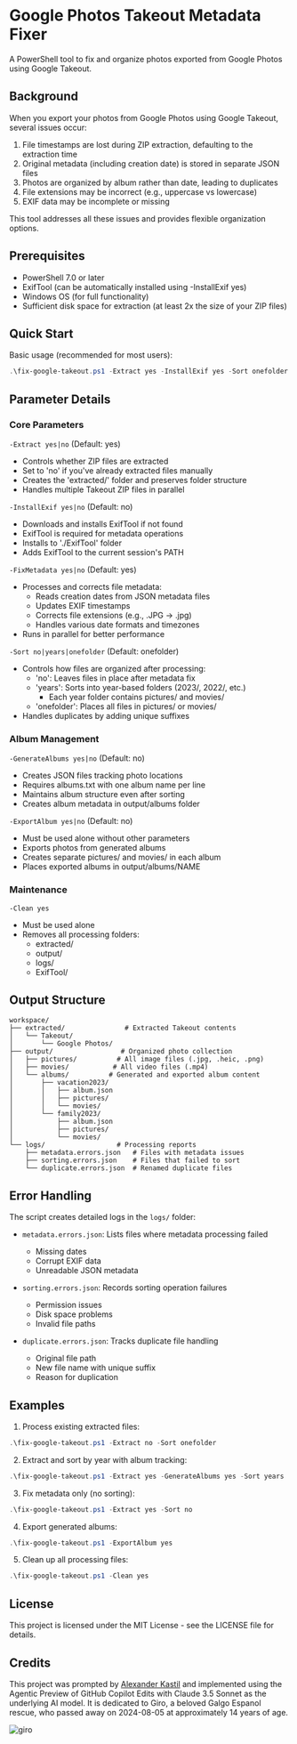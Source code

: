 # Google Photos Takeout Metadata Fixer

A PowerShell tool to fix and organize photos exported from Google Photos using Google Takeout.

## Background

When you export your photos from Google Photos using Google Takeout, several issues occur:

1. File timestamps are lost during ZIP extraction, defaulting to the extraction time
2. Original metadata (including creation date) is stored in separate JSON files
3. Photos are organized by album rather than date, leading to duplicates
4. File extensions may be incorrect (e.g., uppercase vs lowercase)
5. EXIF data may be incomplete or missing

This tool addresses all these issues and provides flexible organization options.

## Prerequisites

- PowerShell 7.0 or later
- ExifTool (can be automatically installed using -InstallExif yes)
- Windows OS (for full functionality)
- Sufficient disk space for extraction (at least 2x the size of your ZIP files)

## Quick Start

Basic usage (recommended for most users):

```powershell
.\fix-google-takeout.ps1 -Extract yes -InstallExif yes -Sort onefolder
```

## Parameter Details

### Core Parameters

`-Extract yes|no` (Default: yes)

- Controls whether ZIP files are extracted
- Set to 'no' if you've already extracted files manually
- Creates the 'extracted/' folder and preserves folder structure
- Handles multiple Takeout ZIP files in parallel

`-InstallExif yes|no` (Default: no)

- Downloads and installs ExifTool if not found
- ExifTool is required for metadata operations
- Installs to './ExifTool' folder
- Adds ExifTool to the current session's PATH

`-FixMetadata yes|no` (Default: yes)

- Processes and corrects file metadata:
  - Reads creation dates from JSON metadata files
  - Updates EXIF timestamps
  - Corrects file extensions (e.g., .JPG → .jpg)
  - Handles various date formats and timezones
- Runs in parallel for better performance

`-Sort no|years|onefolder` (Default: onefolder)

- Controls how files are organized after processing:
  - 'no': Leaves files in place after metadata fix
  - 'years': Sorts into year-based folders (2023/, 2022/, etc.)
    - Each year folder contains pictures/ and movies/
  - 'onefolder': Places all files in pictures/ or movies/
- Handles duplicates by adding unique suffixes

### Album Management

`-GenerateAlbums yes|no` (Default: no)

- Creates JSON files tracking photo locations
- Requires albums.txt with one album name per line
- Maintains album structure even after sorting
- Creates album metadata in output/albums folder

`-ExportAlbum yes|no` (Default: no)

- Must be used alone without other parameters
- Exports photos from generated albums
- Creates separate pictures/ and movies/ in each album
- Places exported albums in output/albums/NAME

### Maintenance

`-Clean yes`

- Must be used alone
- Removes all processing folders:
  - extracted/
  - output/
  - logs/
  - ExifTool/

## Output Structure

```
workspace/
├── extracted/               # Extracted Takeout contents
│   └── Takeout/
│       └── Google Photos/
├── output/                 # Organized photo collection
│   ├── pictures/          # All image files (.jpg, .heic, .png)
│   ├── movies/           # All video files (.mp4)
│   └── albums/          # Generated and exported album content
│       ├── vacation2023/
│       │   ├── album.json
│       │   ├── pictures/
│       │   └── movies/
│       └── family2023/
│           ├── album.json
│           ├── pictures/
│           └── movies/
└── logs/                  # Processing reports
    ├── metadata.errors.json   # Files with metadata issues
    ├── sorting.errors.json    # Files that failed to sort
    └── duplicate.errors.json  # Renamed duplicate files
```

## Error Handling

The script creates detailed logs in the `logs/` folder:

- `metadata.errors.json`: Lists files where metadata processing failed

  - Missing dates
  - Corrupt EXIF data
  - Unreadable JSON metadata

- `sorting.errors.json`: Records sorting operation failures

  - Permission issues
  - Disk space problems
  - Invalid file paths

- `duplicate.errors.json`: Tracks duplicate file handling
  - Original file path
  - New file name with unique suffix
  - Reason for duplication

## Examples

1. Process existing extracted files:

```powershell
.\fix-google-takeout.ps1 -Extract no -Sort onefolder
```

2. Extract and sort by year with album tracking:

```powershell
.\fix-google-takeout.ps1 -Extract yes -GenerateAlbums yes -Sort years
```

3. Fix metadata only (no sorting):

```powershell
.\fix-google-takeout.ps1 -Extract yes -Sort no
```

4. Export generated albums:

```powershell
.\fix-google-takeout.ps1 -ExportAlbum yes
```

5. Clean up all processing files:

```powershell
.\fix-google-takeout.ps1 -Clean yes
```

## License

This project is licensed under the MIT License - see the LICENSE file for details.

## Credits

This project was prompted by [Alexander Kastil](https://www.linkedin.com/in/alexander-kastil-3bb26511a/) and implemented using the Agentic Preview of GitHub Copilot Edits with Claude 3.5 Sonnet as the underlying AI model. It is dedicated to Giro, a beloved Galgo Espanol rescue, who passed away on 2024-08-05 at approximately 14 years of age.

![giro](/sample_export/giro.jpg)

